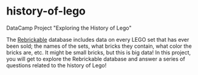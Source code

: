 # history-of-lego
DataCamp Project "Exploring the History of Lego"


The [Rebrickable](https://rebrickable.com/downloads/) database includes data on every LEGO set that has ever been sold; the names of the sets, what bricks they contain, what color the bricks are, etc. It might be small bricks, but this is big data! In this project, you will get to explore the Rebrickable database and answer a series of questions related to the history of Lego!
